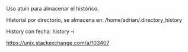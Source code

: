 Uso atuin para almacenar el histórico.

Historial por directorio, se almacena en:
/home/adrian/.directory_history

History con fecha:
history -i

<https://unix.stackexchange.com/a/103407>
